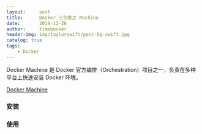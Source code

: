 ```yaml
---
layout:     post
title:      Docker 三剑客之 Machine
date:       2019-12-26
author:     timebusker
header-img: img/taylorswift/post-bg-swift.jpg
catalog: true
tags:
    - Docker
---  
```


Docker Machine 是 Docker 官方编排（Orchestration）项目之一，负责在多种平台上快速安装 Docker 环境。

[Docker Machine](/img/docker/machine.png)

### 安装

### 使用